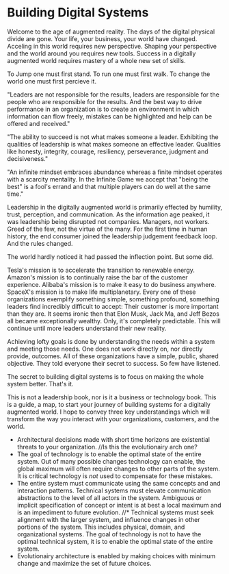 # Building Digital Systems

Welcome to the age of augmented reality. The days of the digital physical divide are gone. Your life, your business, your world have changed. Acceling in this world requires new perspective. Shaping your perspective and the world around you requires new tools. Success in a digitally augmented world requires mastery of a whole new set of skills.

To Jump one must first stand. To run one must first walk. To change the world one must first percieve it.

"Leaders are not responsible for the results, leaders are responsible for the people who are responsible for the results. And the best way to drive performance in an organization is to create an environment in which information can flow freely, mistakes can be highlighted and help can be offered and received."

"The ability to succeed is not what makes someone a leader. Exhibiting the qualities of leadership is what makes someone an effective leader. Qualities like honesty, integrity, courage, resiliency, perseverance, judgment and decisiveness."

"An infinite mindset embraces abundance whereas a finite mindset operates with a scarcity mentality. In the Infinite Game we accept that "being the best" is a fool's errand and that multiple players can do well at the same time."

Leadership in the digitally augmented world is primarily effected by humility, trust, perception, and communication. As the information age peaked, it was leadership being disrupted not companies. Managers, not workers. Greed of the few, not the virtue of the many. For the first time in human history, the end consumer joined the leadership judgement feedback loop. And the rules changed.

The world hardly noticed it had passed the inflection point. But some did.

Tesla's mission is to accelerate the transition to renewable energy. Amazon's mission is to continually raise the bar of the customer experience. Alibaba's mission is to make it easy to do business anywhere. SpaceX's mission is to make life multiplanetary. Every one of these organizations exemplify something simple, something profound, something leaders find incredibly difficult to accept: Their customer is more important than they are. It seems ironic then that Elon Musk, Jack Ma, and Jeff Bezos all became exceptionally wealthy. Only, it's completely predictable. This will continue until more leaders understand their new reality.

Achieving lofty goals is done by understanding the needs within a system and meeting those needs. One does not work directly on, nor directly provide, outcomes. All of these organizations have a simple, public, shared objective. They told everyone their secret to success. So few have listened.

The secret to building digital systems is to focus on making the whole system better. That's it.

This is not a leadership book, nor is it a business or technology book. This is a guide, a map, to start your journey of building systems for a digitally augmented world. I hope to convey three key understandings which will transform the way you interact with your organizations, customers, and the world.
* Architectural decisions made with short time horizons are existential threats to your organization. //Is this the evolutionairy arch one?
* The goal of technology is to enable the optimal state of the entire system. Out of many possible changes technology can enable, the global maximum will often require changes to other parts of the system. It is critical technology is _not_ used to compensate for these mistakes.
* The entire system must communicate using the same concepts and and interaction patterns. Technical systems must elevate communication abstractions to the level of all actors in the system. Ambiguous or implicit specification of concept or intent is at best a local maximum and is an impediment to future evolution.
//* Technical systems must seek alignment with the larger system, and influence changes in other portions of the system. This includes physical, domain, and organizational systems. The goal of technology is not to have the optimal technical system, it is to enable the optimal state of the entire system.
* Evolutionairy architecture is enabled by making choices with minimum change and maximize the set of future choices.


